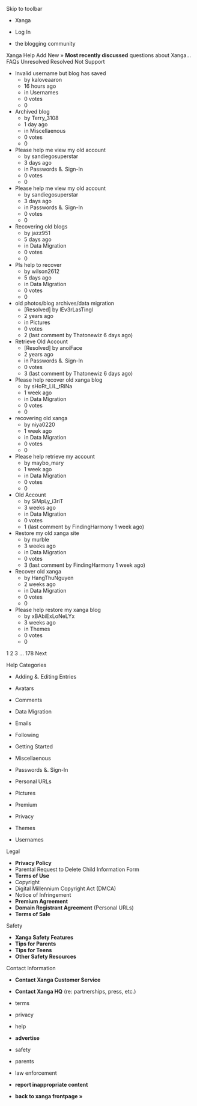 Skip to toolbar

*   Xanga

*   Log In

*   the blogging community

Xanga Help Add New » **Most recently discussed** questions about Xanga… FAQs Unresolved Resolved Not Support

*   Invalid username but blog has saved
    *   by kaloveaaron
    *   16 hours ago
    *   in Usernames
    *   0 votes
    *   0
*   Archived blog
    *   by Terry\_3108
    *   1 day ago
    *   in Miscellaenous
    *   0 votes
    *   0
*   Please help me view my old account
    *   by sandiegosuperstar
    *   3 days ago
    *   in Passwords &. Sign-In
    *   0 votes
    *   0
*   Please help me view my old account
    *   by sandiegosuperstar
    *   3 days ago
    *   in Passwords &. Sign-In
    *   0 votes
    *   0
*   Recovering old blogs
    *   by jazz951
    *   5 days ago
    *   in Data Migration
    *   0 votes
    *   0
*   Pls help to recover
    *   by wilson2612
    *   5 days ago
    *   in Data Migration
    *   0 votes
    *   0
*   old photos/blog archives/data migration
    *   \[Resolved\] by lEv3rLasTingl
    *   2 years ago
    *   in Pictures
    *   0 votes
    *   2 (last comment by Thatonewiz 6 days ago)
*   Retrieve Old Account
    *   \[Resolved\] by anoiFace
    *   2 years ago
    *   in Passwords &. Sign-In
    *   0 votes
    *   3 (last comment by Thatonewiz 6 days ago)
*   Please help recover old xanga blog
    *   by sHoRt\_LiL\_tRiNa
    *   1 week ago
    *   in Data Migration
    *   0 votes
    *   0
*   recovering old xanga
    *   by niya0220
    *   1 week ago
    *   in Data Migration
    *   0 votes
    *   0
*   Please help retrieve my account
    *   by maybo\_mary
    *   1 week ago
    *   in Data Migration
    *   0 votes
    *   0
*   Old Account
    *   by SiMpLy\_i3riT
    *   3 weeks ago
    *   in Data Migration
    *   0 votes
    *   1 (last comment by FindingHarmony 1 week ago)
*   Restore my old xanga site
    *   by murble
    *   3 weeks ago
    *   in Data Migration
    *   0 votes
    *   3 (last comment by FindingHarmony 1 week ago)
*   Recover old xanga
    *   by HangThuNguyen
    *   2 weeks ago
    *   in Data Migration
    *   0 votes
    *   0
*   Please help restore my xanga blog
    *   by xBAbiExLoNeLYx
    *   3 weeks ago
    *   in Themes
    *   0 votes
    *   0

1 2 3 ... 178 Next

Help Categories

*   Adding &. Editing Entries
*   Avatars
*   Comments
*   Data Migration
*   Emails
*   Following
*   Getting Started
*   Miscellaenous

*   Passwords &. Sign-In
*   Personal URLs
*   Pictures
*   Premium
*   Privacy
*   Themes
*   Usernames

Legal

*   **Privacy Policy**
*   Parental Request to Delete Child Information Form
*   **Terms of Use**
*   Copyright
*   Digital Millennium Copyright Act (DMCA)
*   Notice of Infringement
*   **Premium Agreement**
*   **Domain Registrant Agreement** (Personal URLs)
*   **Terms of Sale**

Safety

*   **Xanga Safety Features**
*   **Tips for Parents**
*   **Tips for Teens**
*   **Other Safety Resources**

Contact Information

*   **Contact Xanga Customer Service**
*   **Contact Xanga HQ** (re: partnerships, press, etc.)

*   terms
*   privacy
*   help
*   **advertise**

*   safety
*   parents
*   law enforcement
*   **report inappropriate content**

*   **back to xanga frontpage »**